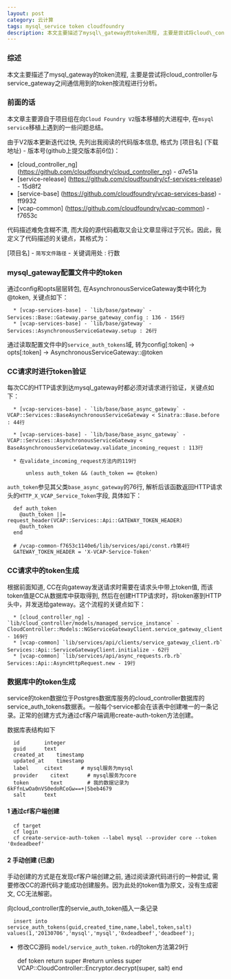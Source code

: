 ```yaml
---
layout: post
category: 云计算
tags: mysql_service token cloudfoundry
description: 本文主要描述了mysql\_gateway的token流程, 主要是尝试将cloud\_controller与service\_gateway之间通信用到的token按流程进行分析
---
```


### 综述

本文主要描述了mysql_gateway的token流程, 主要是尝试将cloud_controller与service_gateway之间通信用到的token按流程进行分析。

### 前面的话

本文章主要源自于项目组在向`Cloud Foundry V2`版本移植的大进程中, 在`msyql service`移植上遇到的一些问题总结。

由于V2版本更新迭代过快, 先列出我阅读的代码版本信息, 格式为 [项目名] (下载地址) - 版本号(github上提交版本前6位)：

  * [cloud_controller_ng] (https://github.com/cloudfoundry/cloud_controller_ng) - d7e51a
  * [service-release] (https://github.com/cloudfoundry/cf-services-release) - 15d8f2
  * [service-base] (https://github.com/cloudfoundry/vcap-services-base) - ff9932
  * [vcap-common] (https://github.com/cloudfoundry/vcap-common) - f7653c

代码描述难免含糊不清, 而大段的源代码截取又会让文章显得过于冗长。因此，我定义了代码描述的关键点，其格式为：

  [项目名] - `简写文件路径` - 关键调用处 : 行数 

### mysql_gateway配置文件中的token

通过config和opts层层转包, 在AsynchronousServiceGateway类中转化为@token, 关键点如下：

      * [vcap-services-base] - `lib/base/gateway` - Services::Base::Gateway.parse_gateway_config : 136 - 156行
      * [vcap-services-base] - `lib/base/gateway` - Services::AsynchronousServiceGateway.setup : 26行

通过读取配置文件中的`service_auth_tokens`域, 转为config[:token] -> opts[:token] -> AsynchronousServiceGateway::@token

### CC请求时进行token验证

每次CC的HTTP请求到达mysql_gateway时都必须对请求进行验证，关键点如下：

      * [vcap-services-base] - `lib/base/base_async_gateway` - VCAP::Services::BaseAsynchronousServiceGateway < Sinatra::Base.before : 44行

      * [vcap-services-base] - `lib/base/base_async_gateway` - VCAP::Services::AsynchronousServiceGateway < BaseAsynchronousServiceGateway.validate_incoming_request : 113行

      * 在validate_incoming_request方法内的119行
          
          unless auth_token && (auth_token == @token)

`auth_token`参见其父类`base_async_gateway`的76行, 解析后该函数返回HTTP请求头的`HTTP_X_VCAP_Service_Token`字段, 具体如下：

      def auth_token
        @auth_token ||= request_header(VCAP::Services::Api::GATEWAY_TOKEN_HEADER)
        @auth_token
      end

      # /vcap-common-f7653c1140e6/lib/services/api/const.rb第4行
      GATEWAY_TOKEN_HEADER = 'X-VCAP-Service-Token'

### CC请求中的token生成

根据前面知道, CC在向gateway发送请求时需要在请求头中带上token值, 而该token值是CC从数据库中获取得到, 然后在创建HTTP请求时，将token塞到HTTP头中，并发送给gateway。这个流程的关键点如下：

      * [cloud_controller_ng] - `lib/cloud_controller/models/managed_service_instance` - CloudController::Models::NGServiceGatewayClient.service_gateway_client - 169行
      * [vcap-common] `lib/services/api/clients/service_gateway_client.rb` Services::Api::ServiceGatewayClient.initialize - 62行
      * [vcap-common] `lib/services/api/async_requests.rb.rb` Services::Api::AsyncHttpRequest.new - 19行

### 数据库中的token生成

service的token数据位于Postgres数据库服务的cloud_controller数据库的service_auth_tokens数据表。一般每个service都会在该表中创建唯一的一条记录。正常的创建方式为通过cf客户端调用create-auth-token方法创建。

数据库表结构如下
    
      id        integer
      guid      text
      created_at    timestamp
      updated_at    timestamp
      label     citext      # mysql服务为mysql
      provider    citext      # mysql服务为core
      token       text        # 我的数据记录为6kFfnLwOa0nVS0edoRCoGw==+|5beb4679
      salt      text          

#### 1 通过cf客户端创建

      cf target
      cf login
      cf create-service-auth-token --label mysql --provider core --token '0xdeadbeef'

#### 2 手动创建 (已废)

手动创建的方式是在发现cf客户端创建之前, 通过阅读源代码进行的一种尝试, 需要修改CC的源代码才能成功创建服务。因为此处的token值为原文，没有生成密文, CC无法解密。

  向cloud_controller库的servie_auth_token插入一条记录

      insert into service_auth_tokens(guid,created_time,name,label,token,salt) values(1,'20130706','mysql','mysql','0xdeadbeef','deadbeef');

  * 修改CC源码 `model/service_auth_token.rb`的token方法第29行

      def token
        return super
        #return unless super
        VCAP::CloudController::Encryptor.decrypt(super, salt)
      end
